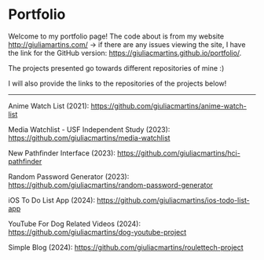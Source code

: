 # Portfolio

Welcome to my portfolio page! The code about is from my website http://giuliamartins.com/ -> if there are any issues viewing the site, I have the link for the GitHub version: https://giuliacmartins.github.io/portfolio/.

The projects presented go towards different repositories of mine :)

I will also provide the links to the repositories of the projects below!

*****************************************************************************************************************************************************************************************

Anime Watch List (2021): https://github.com/giuliacmartins/anime-watch-list

Media Watchlist - USF Independent Study (2023): https://github.com/giuliacmartins/media-watchlist

New Pathfinder Interface (2023): https://github.com/giuliacmartins/hci-pathfinder

Random Password Generator (2023): https://github.com/giuliacmartins/random-password-generator

iOS To Do List App (2024): https://github.com/giuliacmartins/ios-todo-list-app

YouTube For Dog Related Videos (2024): https://github.com/giuliacmartins/dog-youtube-project

Simple Blog (2024): https://github.com/giuliacmartins/roulettech-project
